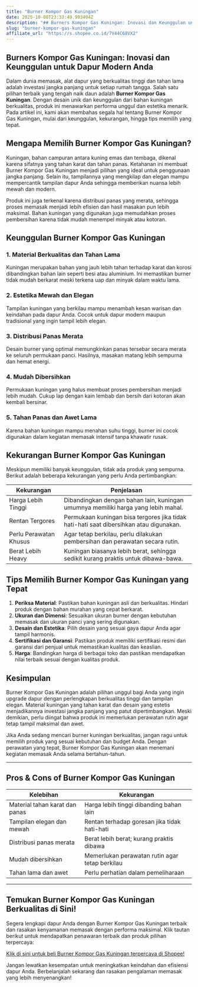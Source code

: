 ```yaml
---
title: "Burner Kompor Gas Kuningan"
date: 2025-10-08T23:33:49.993404Z
description: "## Burners Kompor Gas Kuningan: Inovasi dan Keunggulan untuk Dapur Modern Anda..."
slug: "burner-kompor-gas-kuningan"
affiliate_url: "https://s.shopee.co.id/7V44C68VX2"
---
```

## Burners Kompor Gas Kuningan: Inovasi dan Keunggulan untuk Dapur Modern Anda

Dalam dunia memasak, alat dapur yang berkualitas tinggi dan tahan lama adalah investasi jangka panjang untuk setiap rumah tangga. Salah satu pilihan terbaik yang tengah naik daun adalah **Burner Kompor Gas Kuningan**. Dengan desain unik dan keunggulan dari bahan kuningan berkualitas, produk ini menawarkan performa unggul dan estetika menarik. Pada artikel ini, kami akan membahas segala hal tentang Burner Kompor Gas Kuningan, mulai dari keunggulan, kekurangan, hingga tips memilih yang tepat.

## Mengapa Memilih Burner Kompor Gas Kuningan?

Kuningan, bahan campuran antara kuning emas dan tembaga, dikenal karena sifatnya yang tahan karat dan tahan panas. Ketahanan ini membuat Burner Kompor Gas Kuningan menjadi pilihan yang ideal untuk penggunaan jangka panjang. Selain itu, tampilannya yang mengkilap dan elegan mampu mempercantik tampilan dapur Anda sehingga memberikan nuansa lebih mewah dan modern.

Produk ini juga terkenal karena distribusi panas yang merata, sehingga proses memasak menjadi lebih efisien dan hasil masakan pun lebih maksimal. Bahan kuningan yang digunakan juga memudahkan proses pembersihan karena tidak mudah menempel minyak atau kotoran.

## Keunggulan Burner Kompor Gas Kuningan

### 1. Material Berkualitas dan Tahan Lama

Kuningan merupakan bahan yang jauh lebih tahan terhadap karat dan korosi dibandingkan bahan lain seperti besi atau aluminium. Ini memastikan burner tidak mudah berkarat meski terkena uap dan minyak dalam waktu lama.

### 2. Estetika Mewah dan Elegan

Tampilan kuningan yang berkilau mampu menambah kesan warisan dan keindahan pada dapur Anda. Cocok untuk dapur modern maupun tradisional yang ingin tampil lebih elegan.

### 3. Distribusi Panas Merata

Desain burner yang optimal memungkinkan panas tersebar secara merata ke seluruh permukaan panci. Hasilnya, masakan matang lebih sempurna dan hemat energi.

### 4. Mudah Dibersihkan

Permukaan kuningan yang halus membuat proses pembersihan menjadi lebih mudah. Cukup lap dengan kain lembab dan bersih dari kotoran akan kembali bersinar.

### 5. Tahan Panas dan Awet Lama

Karena bahan kuningan mampu menahan suhu tinggi, burner ini cocok digunakan dalam kegiatan memasak intensif tanpa khawatir rusak.

## Kekurangan Burner Kompor Gas Kuningan

Meskipun memiliki banyak keunggulan, tidak ada produk yang sempurna. Berikut adalah beberapa kekurangan yang perlu Anda pertimbangkan:

| Kekurangan | Penjelasan |
|--------------|------------|
| Harga Lebih Tinggi | Dibandingkan dengan bahan lain, kuningan umumnya memiliki harga yang lebih mahal. |
| Rentan Tergores | Permukaan kuningan bisa tergores jika tidak hati-hati saat dibersihkan atau digunakan. |
| Perlu Perawatan Khusus | Agar tetap berkilau, perlu dilakukan pembersihan dan perawatan secara rutin. |
| Berat Lebih Heavy | Kuningan biasanya lebih berat, sehingga sedikit kurang praktis untuk dibawa-bawa. |

## Tips Memilih Burner Kompor Gas Kuningan yang Tepat

1. **Periksa Material**: Pastikan bahan kuningan asli dan berkualitas. Hindari produk dengan bahan murahan yang cepat berkarat.
2. **Ukuran dan Dimensi**: Sesuaikan ukuran burner dengan kebutuhan memasak dan ukuran panci yang sering digunakan.
3. **Desain dan Estetika**: Pilih desain yang sesuai gaya dapur Anda agar tampil harmonis.
4. **Sertifikasi dan Garansi**: Pastikan produk memiliki sertifikasi resmi dan garansi dari penjual untuk memastikan kualitas dan keaslian.
5. **Harga**: Bandingkan harga di berbagai toko dan pastikan mendapatkan nilai terbaik sesuai dengan kualitas produk.

## Kesimpulan

Burner Kompor Gas Kuningan adalah pilihan unggul bagi Anda yang ingin upgrade dapur dengan perlengkapan berkualitas tinggi dan tampilan elegan. Material kuningan yang tahan karat dan desain yang estetis menjadikannya investasi jangka panjang yang patut dipertimbangkan. Meski demikian, perlu diingat bahwa produk ini memerlukan perawatan rutin agar tetap tampil maksimal dan awet.

Jika Anda sedang mencari burner kuningan berkualitas, jangan ragu untuk memilih produk yang sesuai kebutuhan dan budget Anda. Dengan perawatan yang tepat, Burner Kompor Gas Kuningan akan menemani kegiatan memasak Anda selama bertahun-tahun.

---

## Pros & Cons of Burner Kompor Gas Kuningan

| Kelebihan | Kekurangan |
|--------------|--------------|
| Material tahan karat dan panas | Harga lebih tinggi dibanding bahan lain |
| Tampilan elegan dan mewah | Rentan terhadap goresan jika tidak hati-hati |
| Distribusi panas merata | Berat lebih berat; kurang praktis dibawa |
| Mudah dibersihkan | Memerlukan perawatan rutin agar tetap berkilau |
| Tahan lama dan awet | Perlu perhatian dalam pemeliharaan |

---

## Temukan Burner Kompor Gas Kuningan Berkualitas di Sini!

Segera lengkapi dapur Anda dengan Burner Kompor Gas Kuningan terbaik dan rasakan kenyamanan memasak dengan performa maksimal. Klik tautan berikut untuk mendapatkan penawaran terbaik dan produk pilihan terpercaya: 

[Klik di sini untuk beli Burner Kompor Gas Kuningan terpercaya di Shopee!](https://s.shopee.co.id/7V44C68VX2)

Jangan lewatkan kesempatan untuk meningkatkan keindahan dan efisiensi dapur Anda. Berbelanjalah sekarang dan rasakan pengalaman memasak yang lebih menyenangkan!